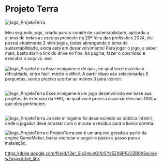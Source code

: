 # Projeto Terra
![logo_ProjetoTerra](https://github.com/MatheusLastoria/ProjetoTerra/blob/main/Logo_ProjetoTerra.png)
<br><br>
Meu segundo jogo, criado para o comitê de sustentabilidade, aplicado a alunos de todas as escolas presente na 20ª feira das profissões 2024,
ele possui atualmente 3 mini-jogos, todos abrangendo o tema da sustentabilidade, ainda está em desenvolvimento!  Para jogar o jogo, e saber mais, basta abrir o link do drive no final da página, fazer o download e executar o arquivo .exe
<br><br>
![logo_ProjetoTerra](https://github.com/MatheusLastoria/ProjetoTerra/blob/main/ProjetoTerra_Jogar.png)
Esse minigame é de quiz, no qual você escolhe a dificuldade, entre fácil, médio e difícil.
A partir disso são selecionadas 5 perguntas, sendo preciso acertar ao menos 3 para vencer.
<br><br>


![logo_ProjetoTerra](https://github.com/MatheusLastoria/ProjetoTerra/blob/main/ProjetoTerra_Jogar2.png)
Esse minigame é um jogo desenvolvido em base aos projetos de extensão da FHO, no qual você precisa associar eles nas ODS a que eles pertencem.
<br><br>

![logo_ProjetoTerra](https://github.com/MatheusLastoria/ProjetoTerra/blob/main/ProjetoTerra_Lixo.png)
Já este minigame foi desenvolvido ao público infantil, onde o jogador deve arrastar com o mouse o resíduo para a lixeira correta.




![logo_ProjetoTerra](https://github.com/MatheusLastoria/ProjetoTerra/blob/main/ProjetoTerra_Creditos.png)
o ProjetoTerra.exe é um arquivo gerado a partir da engine GameMeker, basta executar e seguir o passo a passo para a instalação.
<br><br>
https://drive.google.com/file/d/13er_Six2mukOlNr5Ya5ZX6PFJOZR0hSw/view?usp=drive_link
